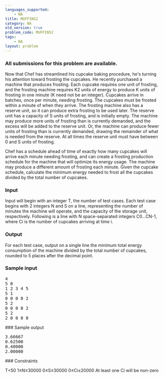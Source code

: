 ```yaml
---
languages_supported:
    - NA
title: MUFFINS2
category: NA
old_version: true
problem_code: MUFFINS2
tags:
    - NA
layout: problem
---
```

###  All submissions for this problem are available. 

Now that Chef has streamlined his cupcake baking procedure, he's turning his attention toward frosting the cupcakes. He recently purchased a machine that produces frosting. Each cupcake requires one unit of frosting, and the frosting machine requires K2 units of energy to produce K units of frosting in one minute (K need not be an integer). Cupcakes arrive in batches, once per minute, needing frosting. The cupcakes must be frosted within a minute of when they arrive. The frosting machine also has a reserve unit, so it can produce extra frosting to be used later. The reserve unit has a capacity of S units of frosting, and is initially empty. The machine may produce more units of frosting than is currently demanded, and the excess will be added to the reserve unit. Or, the machine can produce fewer units of frosting than is currently demanded, drawing the remainder of what is needed from the reserve. At all times the reserve unit must have between 0 and S units of frosting.

Chef has a schedule ahead of time of exactly how many cupcakes will arrive each minute needing frosting, and can create a frosting production schedule for the machine that will optimize its energy usage. The machine may produce a different amount of frosting each minute. Given the cupcake schedule, calculate the minimum energy needed to frost all the cupcakes divided by the total number of cupcakes.

### Input

Input will begin with an integer T, the number of test cases. Each test case begins with 2 integers N and S on a line, representing the number of minutes the machine will operate, and the capacity of the storage unit, respectively. Following is a line with N space-separated integers C0...CN-1, where Ci is the number of cupcakes arriving at time i.

### Output

For each test case, output on a single line the minimum total energy consumption of the machine divided by the total number of cupcakes, rounded to 5 places after the decimal point.

### Sample input

<pre>4
5 0
1 2 3 4 5
5 1
0 0 0 0 2
5 2
0 0 0 0 2
5 2
2 0 0 0 0
</pre>### Sample output

<pre>3.66667
0.62500
0.40000
2.00000
</pre>### Constraints

T<50
1≤N≤30000
0≤S≤30000
0≤Ci≤20000
At least one Ci will be non-zero
